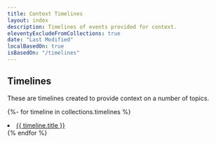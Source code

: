 ```yaml
---
title: Context Timelines
layout: index
description: Timelines of events provided for context.
eleventyExcludeFromCollections: true
date: "Last Modified"
localBasedOn: true
isBasedOn: "/timelines"
---
```


## Timelines

These are timelines created to provide context on a number of topics.

{%- for timeline in collections.timelines %}
	<li> <a href="{{ site.site_url }}/timeline/{{ timeline.slug }}"> {{ timeline.title }} </a> </li>
{% endfor %}
